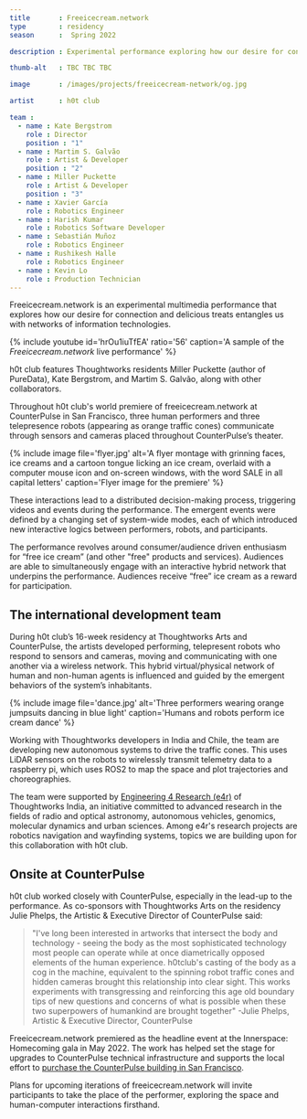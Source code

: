 ```yaml
---
title       : Freeicecream.network
type        : residency
season      :  Spring 2022

description : Experimental performance exploring how our desire for connection and delicious treats entangles us with networks of information technologies.

thumb-alt   : TBC TBC TBC

image       : /images/projects/freeicecream-network/og.jpg

artist      : h0t club

team :
  - name : Kate Bergstrom
    role : Director
    position : "1"
  - name : Martim S. Galvão
    role : Artist & Developer
    position : "2"
  - name : Miller Puckette
    role : Artist & Developer
    position : "3"
  - name : Xavier García
    role : Robotics Engineer
  - name : Harish Kumar
    role : Robotics Software Developer
  - name : Sebastián Muñoz
    role : Robotics Engineer
  - name : Rushikesh Halle
    role : Robotics Engineer
  - name : Kevin Lo
    role : Production Technician
---
```

Freeicecream.network is an experimental multimedia performance that explores how our desire for connection and delicious treats entangles us with networks of information technologies. 

{% include youtube id='hrOu1iuTfEA' ratio='56'
   caption='A sample of the *Freeicecream.network* live performance' %}

h0t club features Thoughtworks residents Miller Puckette (author of PureData), Kate Bergstrom, and Martim S. Galvão, along with other collaborators.

Throughout h0t club's world premiere of freeicecream.network at CounterPulse in San Francisco, three human performers and three telepresence robots (appearing as orange traffic cones) communicate through sensors and cameras placed throughout CounterPulse’s theater.

{% include image file='flyer.jpg'
   alt='A flyer montage with grinning faces, ice creams and a cartoon tongue licking an ice cream, overlaid with a computer mouse icon and on-screen windows, with the word SALE in all capital letters'
   caption='Flyer image for the premiere' %}

These interactions lead to a distributed decision-making process, triggering videos and events during the performance. The emergent events were defined by a changing set of system-wide modes, each of which introduced new interactive logics between performers, robots, and participants.

The performance revolves around consumer/audience driven enthusiasm for “free ice cream” (and other "free" products and services). Audiences are able to simultaneously engage with an interactive hybrid network that underpins the performance. Audiences receive “free” ice cream as a reward for participation.

## The international development team

During h0t club’s 16-week residency at Thoughtworks Arts and CounterPulse, the artists developed performing, telepresent robots who respond to sensors and cameras, moving and communicating with one another via a wireless network. This hybrid virtual/physical network of human and non-human agents is influenced and guided by the emergent behaviors of the system’s inhabitants.

{% include image file='dance.jpg'
   alt='Three performers wearing orange jumpsuits dancing in blue light'
   caption='Humans and robots perform ice cream dance' %}

Working with Thoughtworks developers in India and Chile, the team are developing new autonomous systems to drive the traffic cones. This uses LiDAR sensors on the robots to wirelessly transmit telemetry data to a raspberry pi, which uses ROS2 to map the space and plot trajectories and choreographies.

The team were supported by [Engineering 4 Research (e4r)](https://www.thoughtworks.com/engineering-research) of Thoughtworks India, an initiative committed to advanced research in the fields of radio and optical astronomy, autonomous vehicles, genomics, molecular dynamics and urban sciences. Among e4r's research projects are robotics navigation and wayfinding systems, topics we are building upon for this collaboration with h0t club.

## Onsite at CounterPulse

h0t club worked closely with CounterPulse, especially in the lead-up to the performance. As co-sponsors with Thoughtworks Arts on the residency Julie Phelps, the Artistic & Executive Director of CounterPulse said:

> "I've long been interested in artworks that intersect the body and technology - seeing the body as the most sophisticated technology most people can operate while at once diametrically opposed elements of the human experience. h0tclub's casting of the body as a cog in the machine, equivalent to the spinning robot traffic cones and hidden cameras brought this relationship into clear sight. This works experiments with transgressing and reinforcing this age old boundary tips of new questions and concerns of what is possible when these two superpowers of humankind are brought together"
-Julie Phelps, Artistic & Executive Director, CounterPulse

Freeicecream.network premiered as the headline event at the Innerspace: Homecoming gala in May 2022. The work has helped set the stage for upgrades to CounterPulse technical infrastructure and supports the local effort to [purchase the CounterPulse building in San Francisco](https://counterpulse.org/event/buyourbuilding/).

Plans for upcoming iterations of freeicecream.network will invite participants to take the place of the performer, exploring the space and human-computer interactions firsthand.